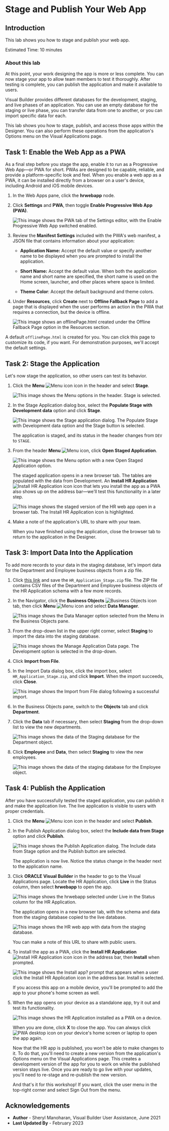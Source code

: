 # Stage and Publish Your Web App

## Introduction

This lab shows you how to stage and publish your web app.

Estimated Time:  10 minutes

### About this lab

At this point, your work designing the app is more or less complete. You can now stage your app to allow team members to test it thoroughly. After testing is complete, you can publish the application and make it available to users.

Visual Builder provides different databases for the development, staging, and live phases of an application. You can use an empty database for the staging or live phase, you can transfer data from one to another, or you can import specific data for each.

This lab shows you how to stage, publish, and access those apps within the Designer. You can also perform these operations from the application's Options menu on the Visual Applications page.

## Task 1: Enable the Web App as a PWA

As a final step before you stage the app, enable it to run as a Progressive Web App—or PWA for short. PWAs are designed to be capable, reliable, and provide a platform-specific look and feel. When you enable a web app as a PWA, it can be installed directly from a browser on a user's device, including Android and iOS mobile devices.

1. In the Web Apps pane, click the **hrwebapp** node.

2. Click **Settings** and **PWA**, then toggle **Enable Progressive Web App (PWA)**.

    ![This image shows the PWA tab of the Settings editor, with the Enable Progressive Web App switched enabled.](images/enable.png " ")

3. Review the **Manifest Settings** included with the PWA's web manifest, a JSON file that contains information about your application:

    - **Application Name:** Accept the default value or specify another name to be displayed when you are prompted to install the application.

    - **Short Name:** Accept the default value. When both the application name and short name are specified, the short name is used on the Home screen, launcher, and other places where space is limited.

    - **Theme Color**: Accept the default background and theme colors.
4. Under **Resources**, click **Create** next to **Offline Fallback Page** to add a page that is displayed when the user performs an action in the PWA that requires a connection, but the device is offline.

    ![This image shows an offlinePage.html created under the Offline Fallback Page option in the Resources section.](images/offlinepage.png " ")

  A default `offlinePage.html` is created for you. You can click this page to customize its code, if you want. For demonstration purposes, we'll accept the default settings.

## Task 2: Stage the Application

Let's now stage the application, so other users can test its behavior.

1. Click the **Menu** ![Menu icon](images/vbcssp_menu3_icon.png) icon in the header and select **Stage**.

    ![This image shows the Menu options in the header. Stage is selected.](images/vbcssp_sta_s2.png "")

2. In the Stage Application dialog box, select the **Populate Stage with Development data** option and click **Stage**.

    ![This image shows the Stage application dialog. The Populate Stage with Development data option and the Stage button is selected.](images/vbcssp_sta_s3.png "")

    The application is staged, and its status in the header changes from `DEV` to `STAGE`.

3. From the header **Menu** ![Menu icon](images/vbcssp_menu3_icon.png), click **Open Staged Application**.

    ![This image shows the Menu option with a new Open Staged Application option.](images/vbcssp_sta_s4.png "")

    The staged application opens in a new browser tab. The tables are populated with the data from Development. An **Install HR Application** ![Install HR Application icon](images/install-app-icon.png) icon that lets you install the app as a PWA also shows up on the address bar—we'll test this functionality in a later step.

    ![This image shows the staged version of the HR web app open in a browser tab. The Install HR Application icon is highlighted.](images/open-shared-application-result.png "")

4. Make a note of the application's URL to share with your team.

    When you have finished using the application, close the browser tab to return to the application in the Designer.

## Task 3: Import Data Into the Application

To add more records to your data in the staging database, let's import data for the Department and Employee business objects from a zip file.

1. Click [this link](https://objectstorage.us-ashburn-1.oraclecloud.com/p/Ei1_2QRw4M8tQpk59Qhao2JCvEivSAX8MGB9R6PfHZlqNkpkAcnVg4V3-GyTs1_t/n/c4u04/b/livelabsfiles/o/oci-library/HR_Application_Stage.zip) and save the `HR_Application_Stage.zip` file. The ZIP file contains CSV files of the Department and Employee business objects of the HR Application schema with a few more records.

2. In the Navigator, click the **Business Objects** ![Business Objects icon](images/bo-icon.png) tab, then click **Menu** ![Menu icon](images/vbcssp_menu2_icon.png) and select **Data Manager**.

    ![This image shows the Data Manager option selected from the Menu in the Business Objects pane.](images/vbcssp_imp_s3.png "")

3. From the drop-down list in the upper right corner, select **Staging** to import the data into the staging database.

    ![This image shows the Manage Application Data page. The Development option is selected in the drop-down.](images/vbcssp_imp_s4.png "")

4. Click **Import from File**.

5. In the Import Data dialog box, click the import box, select `HR_Application_Stage.zip`, and click **Import**. When the import succeeds, click **Close**.

    ![This image shows the Import from File dialog following a successful import.](images/vbcssp_imp_s6.png "")

6. In the Business Objects pane, switch to the **Objects** tab and click **Department**.

7. Click the **Data** tab if necessary, then select **Staging** from the drop-down list to view the new departments.

    ![This image shows the data of the Staging database for the Department object.](images/vbcssp_imp_s8.png "")

8. Click **Employee** and **Data**, then select **Staging** to view the new employees.

    ![This image shows the data of the staging database for the Employee object.](images/vbcssp_imp_s9.png "")

## Task 4: Publish the Application

After you have successfully tested the staged application, you can publish it and make the application live. The live application is visible to users with proper credentials.

1. Click the **Menu** ![Menu icon](images/vbcssp_menu3_icon.png) icon in the header and select **Publish**.

2. In the Publish Application dialog box, select the **Include data from Stage** option and click **Publish**.

    ![This image shows the Publish Application dialog. The Include data from Stage option and the Publish button are selected.](images/vbcssp_pub_s2.png "")

    The application is now live. Notice the status change in the header next to the application name.

3. Click **ORACLE Visual Builder** in the header to go to the Visual Applications page. Locate the HR Application, click **Live** in the Status column, then select **hrwebapp** to open the app.

    ![This image shows the hrwebapp selected under Live in the Status column for the HR Application.](images/vbcssp_pub_s4_result.png " ")

    The application opens in a new browser tab, with the schema and data from the staging database copied to the live database.

    ![This image shows the HR web app with data from the staging database.](images/published-view.png "")

    You can make a note of this URL to share with public users.

4. To install the app as a PWA, click the **Install HR Application** ![Install HR Application icon](images/install-app-icon.png) icon in the address bar, then **Install** when prompted.

    ![This image shows the Install app? prompt that appears when a user click the Install HR Application icon in the address bar. Install is selected.](images/install-as-pwa.png "")

    If you access this app on a mobile device, you'll be prompted to add the app to your phone's home screen as well.

5. When the app opens on your device as a standalone app, try it out and test its functionality.

    ![This image shows the HR Application installed as a PWA on a device.](images/pwa-installed.png "")

    When you are done, click **X** to close the app. You can always click ![PWA desktop icon](images/pwa-desktop-icon.png) on your device's home screen or laptop to open the app again.

    Now that the HR app is published, you won't be able to make changes to it. To do that, you'll need to create a new version from the application's Options menu on the Visual Applications page. This creates a development version of the app for you to work on while the published version stays live. Once you are ready to go live with your updates, you'll need to re-stage and re-publish the new version.

    And that's it for this workshop! If you want, click the user menu in the top-right corner and select Sign Out from the menu.

## Acknowledgements

- **Author** - Sheryl Manoharan, Visual Builder User Assistance, June 2021
- **Last Updated By** - February 2023
